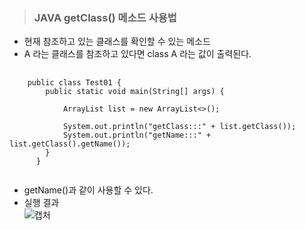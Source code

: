 ><h3>JAVA getClass() 메소드 사용법</h3>
- 현재 참조하고 있는 클래스를 확인할 수 있는 메소드
- A 라는 클래스를 참조하고 있다면 class A 라는 값이 출력된다.

<pre>
    <code>
    public class Test01 {
        public static void main(String[] args) {
        
            ArrayList<String> list = new ArrayList<>();
            
            System.out.println("getClass:::" + list.getClass());
            System.out.println("getName:::" + list.getClass().getName());
        }
      }    
    </code>
</pre>

- getName()과 같이 사용할 수 있다.
- 실행 결과<br>
![캡처](https://user-images.githubusercontent.com/52848296/86305483-b3e6b880-bc4c-11ea-9015-05dcd065eccc.PNG)




